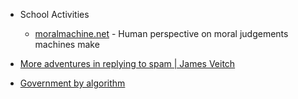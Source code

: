 * School Activities
    * [moralmachine.net](https://www.moralmachine.net/) - Human perspective on moral judgements machines make

* [More adventures in replying to spam | James Veitch](https://www.youtube.com/watch?v=C4Uc-cztsJo)
* [Government by algorithm](https://en.wikipedia.org/wiki/Government_by_algorithm)
